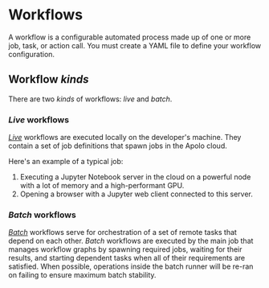 # Workflows

A workflow is a configurable automated process made up of one or more job, task, or action call. You must create a YAML file to define your workflow configuration.

## Workflow _kinds_

There are two _kinds_ of workflows: _live_ and _batch_.

### _Live_ workflows

[_Live_](workflow-syntax/live-workflow-syntax/#live-workflow) workflows are executed locally on the developer's machine. They contain a set of job definitions that spawn jobs in the Apolo cloud.

Here's an example of a typical job: 
1. Executing a Jupyter Notebook server in the cloud on a powerful node with a lot of memory and a high-performant GPU.
2. Opening a browser with a Jupyter web client connected to this server.

### _Batch_ workflows

[_Batch_](workflow-syntax/batch-workflow-syntax/) workflows serve for orchestration of a set of remote tasks that depend on each other. _Batch_ workflows are executed by the main job that manages workflow graphs by spawning required jobs, waiting for their results, and starting dependent tasks when all of their requirements are satisfied. When possible, operations inside the batch runner will be re-ran on failing to ensure maximum batch stability.
